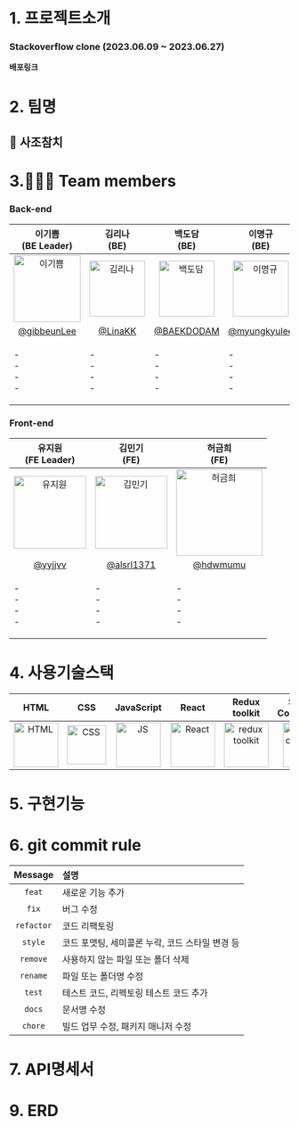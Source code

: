 
# 1. 프로젝트소개
### Stackoverflow clone (2023.06.09 ~ 2023.06.27)

**배포링크**


# 2. 팀명

## 🐠 사조참치 


# 3.🧑‍🤝‍🧑 Team members

### Back-end
| 이기쁨<br>(BE Leader) | 김리나<br>(BE) | 백도담<br>(BE) | 이명규<br>(BE) |
|:--------:| :--------: | :--------: | :--------: |
| <img src="https://github.com/hdwmumu/my-agora-states-practice/assets/121214030/44f73187-9a34-49e3-a0d3-7cd74b18bd44" alt="이기쁨" width="120" height="120">| <img src="" alt="김리나" width="100" height="100"> | <img src="" alt="백도담" width="100" height="100"> | <img src="" alt="이명규" width="100" height="100"> | 
|[@gibbeunLee](https://github.com/gibbeunLee) | [@LinaKK](https://github.com/LinaKK) | [@BAEKDODAM](https://github.com/BAEKDODAM) | [@myungkyulee](https://github.com/myungkyulee) | 
| <p align="left">- <br/>- <br/>- <br/>- <br/> | <p align="left">- <br/>- <br/>- <br/>- <br/> | <p align="left">- <br/>- <br/>- <br/>- <br/> | <p align="left">- <br/>- <br/>- <br/>- <br/> | 



### Front-end
| 유지원<br>(FE Leader) | 김민기<br>(FE) | 허금희<br>(FE) |
| :--------: | :--------: | :--------: |
| <img src="https://github.com/hdwmumu/my-agora-states-practice/assets/121214030/4a3d7705-82a6-499a-b493-d61eb7554484" alt="유지원" width="130" height="130"> | <img src="https://github.com/hdwmumu/my-agora-states-practice/assets/121214030/3aa80746-ff63-49b2-b5de-ad65574b0717" alt="김민기" width="130" height="130"> | <img src="https://github.com/hdwmumu/my-agora-states-practice/assets/121214030/4e853322-bd76-4fa4-a96c-3dc3ee9bdb0e" alt="허금희" width="155" height="155"> |
| [@yyjjvv](https://github.com/yyjjvv) | [@alsrl1371](https://github.com/alsrl1371) | [@hdwmumu](https://github.com/hdwmumu) |
| <p align="left">- <br/>- <br/>- <br/>- <br/>|<p align="left">- <br/>- <br/>- <br/>- <br/>|<p align="left">- <br/>- <br/>- <br/>- <br/>|




# 4. 사용기술스택
| HTML | CSS | JavaScript | React | Redux toolkit | Styled-<br>Components | esLint | Prettier |
| :---: | :---: | :---: | :---: | :---: | :---: | :---: | :---: |
| <img src="https://github.com/hdwmumu/my-agora-states-practice/assets/121214030/1b0b5d26-23ce-4358-a570-9301cb558b03" alt="HTML" width="80"> | <img src="https://camo.githubusercontent.com/edc736634dd35b0f4008e2f7db456136b9fc0e1e7a4078bb72c7352b1bdf8a7e/68747470733a2f2f776f726c64766563746f726c6f676f2e636f6d2f6c6f676f732f6373732d332e737667" alt="CSS" width="70"> |<img src="https://logos-download.com/wp-content/uploads/2019/01/JavaScript_Logo.png" alt="JS" width="80"> | <img src="https://camo.githubusercontent.com/cbb0ed4ed73eb0bdf880019fe4fd13e0e0b0812435f11ac0d920c8f523a8d8d0/68747470733a2f2f74656368737461636b2d67656e657261746f722e76657263656c2e6170702f72656163742d69636f6e2e737667" alt="React" width="80"> | <img src="https://blog.kakaocdn.net/dn/bPZYdy/btqZDPL6LOM/cnT3tT7MBvCr7IBqr7yce1/img.png" alt="redux toolkit" width="80">| <img src="https://camo.githubusercontent.com/b55c889cdac7759f0e61882c5b533d701ab8bd7a7c8153d824abe52d28ddc5a9/68747470733a2f2f7374796c65642d636f6d706f6e656e74732e636f6d2f6c6f676f2e706e67" alt="styled components" width="80"> | <img src="https://camo.githubusercontent.com/e7eb6839f0d42fffcd7435133609f4fe6a2cad787439321d809c273d66ac4c77/68747470733a2f2f74656368737461636b2d67656e657261746f722e76657263656c2e6170702f65736c696e742d69636f6e2e737667" alt="esLint" width="80"> | <img src="https://camo.githubusercontent.com/82935f72bd8f7a84991ceeb91cba325f0ae3b00f7fb2af42da60a81d3ff631b4/68747470733a2f2f74656368737461636b2d67656e657261746f722e76657263656c2e6170702f70726574746965722d69636f6e2e737667" alt="Prettier" width="80"> |

# 5. 구현기능


# 6. git commit rule

|  Message   | 설명                                                  |
| :--------: | :---------------------------------------------------- |
| `feat` | 새로운 기능 추가 |
| `fix` | 버그 수정 |
| `refactor` | 코드 리팩토링 |
| `style` | 코드 포맷팅, 세미콜론 누락, 코드 스타일 변경 등 |
| `remove` | 사용하지 않는 파일 또는 폴더 삭제 |
| `rename` | 파일 또는 폴더명 수정 |
| `test` | 테스트 코드, 리펙토링 테스트 코드 추가 |
| `docs` | 문서명 수정 |
| `chore` | 빌드 업무 수정, 패키지 매니저 수정 |

# 7. API명세서


# 9. ERD

